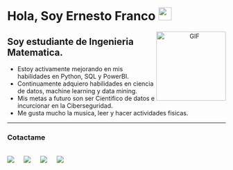 <h1> Hola, Soy Ernesto Franco <img src = "https://raw.githubusercontent.com/MartinHeinz/MartinHeinz/master/wave.gif" width = 30px> </h1>
<p align='center'>

<img align="right" alt="GIF" height="160px" src="https://media.giphy.com/media/du3J3cXyzhj75IOgvA/giphy.gif" />

## Soy estudiante de Ingenieria Matematica.  

- Estoy activamente mejorando en mis habilidades en Python, SQL y PowerBI.
- Continuamente adquiero habilidades en ciencia de datos, machine learning y data mining.
-  Mis metas a futuro son ser Cientifico de datos e incurcionar en la Ciberseguridad.
- Me gusta mucho la musica, leer y hacer actividades fisicas.

---
### Cotactame

<br>	
<a target="_blank" href="https://www.linkedin.com/in/ernesto-franco-chavez-08811b348"><img src="https://img.shields.io/badge/-LinkedIn-0077B5?style=for-the-badge&logo=Linkedin&logoColor=white"></img></a>
&emsp;
<a target="_blank" href="mailto:ahmed.bilal575@gmail.com"
><img src="https://img.shields.io/badge/-Gmail-D14836?style=for-the-badge&logo=Gmail&logoColor=white"></img></a>
&emsp;
<a target="_blank" href="https://twitter.com/ahmadshaikhk"><img src="https://img.shields.io/badge/-Twitter-1DA1F2?style=for-the-badge&logo=Twitter&logoColor=white"></img></a>
&emsp;
<a target="_blank" href="https://medium.com/@ahmedbilal575"><img src="https://img.shields.io/badge/Medium-12100E?style=for-the-badge&logo=medium&logoColor=white"></img></a>





